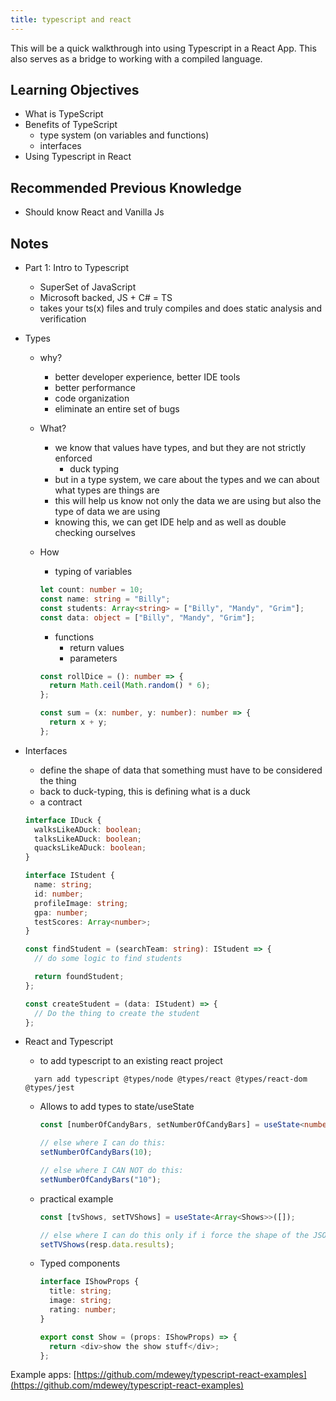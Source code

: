 ```yaml
---
title: typescript and react
---
```


This will be a quick walkthrough into using Typescript in a React App. This also
serves as a bridge to working with a compiled language.

## Learning Objectives

- What is TypeScript
- Benefits of TypeScript
  - type system (on variables and functions)
  - interfaces
- Using Typescript in React

## Recommended Previous Knowledge

- Should know React and Vanilla Js

## Notes

- Part 1: Intro to Typescript

  - SuperSet of JavaScript
  - Microsoft backed, JS + C# = TS
  - takes your ts(x) files and truly compiles and does static analysis and
    verification

* Types

  - why?
    - better developer experience, better IDE tools
    - better performance
    - code organization
    - eliminate an entire set of bugs
  - What?
    - we know that values have types, and but they are not strictly enforced
      - duck typing
    - but in a type system, we care about the types and we can about what types
      are things are
    - this will help us know not only the data we are using but also the type of
      data we are using
    - knowing this, we can get IDE help and as well as double checking ourselves
  - How

    - typing of variables

    ```typescript
    let count: number = 10;
    const name: string = "Billy";
    const students: Array<string> = ["Billy", "Mandy", "Grim"];
    const data: object = ["Billy", "Mandy", "Grim"];
    ```

    - functions
      - return values
      - parameters

    ```typescript
    const rollDice = (): number => {
      return Math.ceil(Math.random() * 6);
    };

    const sum = (x: number, y: number): number => {
      return x + y;
    };
    ```

* Interfaces

  - define the shape of data that something must have to be considered the thing
  - back to duck-typing, this is defining what is a duck
  - a contract

  ```typescript
  interface IDuck {
    walksLikeADuck: boolean;
    talksLikeADuck: boolean;
    quacksLikeADuck: boolean;
  }
  ```

  ```typescript
  interface IStudent {
    name: string;
    id: number;
    profileImage: string;
    gpa: number;
    testScores: Array<number>;
  }

  const findStudent = (searchTeam: string): IStudent => {
    // do some logic to find students

    return foundStudent;
  };

  const createStudent = (data: IStudent) => {
    // Do the thing to create the student
  };
  ```

* React and Typescript

  - to add typescript to an existing react project

  ```shell
    yarn add typescript @types/node @types/react @types/react-dom @types/jest
  ```

  - Allows to add types to state/useState

    ```typescript
    const [numberOfCandyBars, setNumberOfCandyBars] = useState<number>(0);

    // else where I can do this:
    setNumberOfCandyBars(10);

    // else where I CAN NOT do this:
    setNumberOfCandyBars("10");
    ```

  - practical example

    ```typescript
    const [tvShows, setTVShows] = useState<Array<Shows>>([]);

    // else where I can do this only if i force the shape of the JSON calls into my tv show shape
    setTVShows(resp.data.results);
    ```

  - Typed components

    ```typescript
    interface IShowProps {
      title: string;
      image: string;
      rating: number;
    }

    export const Show = (props: IShowProps) => {
      return <div>show the show stuff</div>;
    };
    ```

Example apps:
[https://github.com/mdewey/typescript-react-examples](https://github.com/mdewey/typescript-react-examples)
